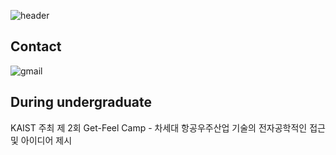 ![header](https://capsule-render.vercel.app/api?type=venom&color=auto&height=300&section=header&text=Welcome%20my%20page!&fontSize=90)

## Contact 
![gmail](https://img.shields.io/badge/Gmail-D14836?style=for-the-badge&logo=gmail&logoColor=white)

## During undergraduate
KAIST 주최 제 2회 Get-Feel Camp - 차세대 항공우주산업 기술의 전자공학적인 접근 및 아이디어 제시

  

<!--
**yeonsik0710/yeonsik0710** is a ✨ _special_ ✨ repository because its `README.md` (this file) appears on your GitHub profile.

Here are some ideas to get you started

- 🔭 I’m currently working on ...
- 🌱 I’m currently learning ...
- 👯 I’m looking to collaborate on ...
- 🤔 I’m looking for help with ...
- 💬 Ask me about ...
- 📫 How to reach me: ...
- 😄 Pronouns: ...
- ⚡ Fun fact: ...
-->
